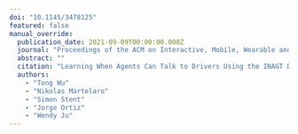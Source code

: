 ```yaml
---
doi: "10.1145/3478125"
featured: false
manual_override:
  publication_date: 2021-09-09T00:00:00.000Z
  journal: "Proceedings of the ACM on Interactive, Mobile, Wearable and Ubiquitous Technologies"
  abstract: ""
  citation: "Learning When Agents Can Talk to Drivers Using the INAGT Dataset and Multisensor Fusion (2021)"
  authors:
    - "Tong Wu"
    - "Nikolas Martelaro"
    - "Simon Stent"
    - "Jorge Ortiz"
    - "Wendy Ju"
---
```


<!-- You can add additional content about this publication here if needed -->
